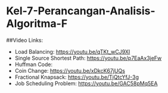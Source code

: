 # Kel-7-Perancangan-Analisis-Algoritma-F

##Video Links:

<ul>
    <li>Load Balancing: <a href="https://youtu.be/qTKt_wCJ9XI"> https://youtu.be/qTKt_wCJ9XI </a></li>
    <li>Single Source Shortest Path: <a href="https://youtu.be/p7EaAx3jeFw"> https://youtu.be/p7EaAx3jeFw </a> </li>
    <li>Huffman Code: </li>
    <li>Coin Change: <a href="https://youtu.be/xDkcK67jUQs"> https://youtu.be/xDkcK67jUQs </a> </li>
    <li>Fractional Knapsack: <a href="https://youtu.be/TjQtcYfJ-3g"> https://youtu.be/TjQtcYfJ-3g </a></li>
    <li>Job Scheduling Problem: <a href="https://youtu.be/GAC58pMq5EA"> https://youtu.be/GAC58pMq5EA </a> </li>
</ul>
